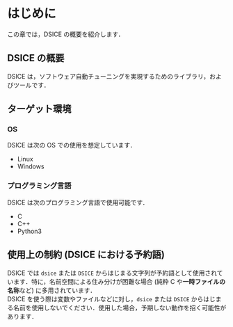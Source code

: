 # はじめに

この章では，DSICE の概要を紹介します．

## DSICE の概要

DSICE は，ソフトウェア自動チューニングを実現するためのライブラリ，およびツールです．

## ターゲット環境

### OS

DSICE は次の OS での使用を想定しています．

- Linux
- Windows

### プログラミング言語

DSICE は次のプログラミング言語で使用可能です．

- C
- C++
- Python3

## 使用上の制約 (DSICE における予約語)

DSICE では `dsice` または `DSICE` からはじまる文字列が予約語として使用されています．特に，名前空間による住み分けが困難な場合 (純粋 C や**一時ファイルの名称**など) に多用されています．  
DSICE を使う際は変数やファイルなどに対し，`dsice` または `DSICE` からはじまる名前を使用しないでください．使用した場合，予期しない動作を招く可能性があります．
